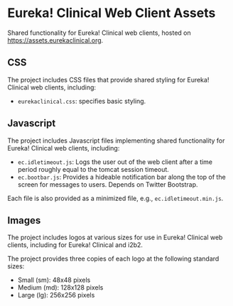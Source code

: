 # Eureka! Clinical Web Client Assets

Shared functionality for Eureka! Clinical web clients, hosted on https://assets.eurekaclinical.org.

## CSS
The project includes CSS files that provide shared styling for Eureka! Clinical web clients, including:
* `eurekaclinical.css`: specifies basic styling.

## Javascript
The project includes Javascript files implementing shared functionality for Eureka! Clinical web clients, including:
* `ec.idletimeout.js`: Logs the user out of the web client after a time period roughly equal to the tomcat session timeout.
* `ec.bootbar.js`: Provides a hideable notification bar along the top of the screen for messages to users. Depends on Twitter Bootstrap.

Each file is also provided as a minimized file, e.g., `ec.idletimeout.min.js`.

## Images
The project includes logos at various sizes for use in Eureka! Clinical web clients, including for Eureka! Clinical and i2b2.

The project provides three copies of each logo at the following standard sizes:
* Small (sm): 48x48 pixels
* Medium (md): 128x128 pixels
* Large (lg): 256x256 pixels

